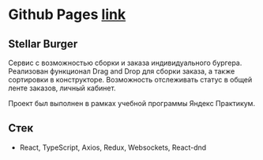 # Github Pages [link](https://iakovzelenkov.github.io/react-burger/)

## Stellar Burger
Сервис с возможностью сборки и заказа индивидуального бургера. Реализован функционал Drag and Drop для сборки заказа, а также сортировки в конструкторе. Возможность отслеживать статус в общей ленте заказов, личный кабинет.

Проект был выполнен в рамках учебной программы Яндекс Практикум. 

## Стек

* React, TypeScript, Axios, Redux, Websockets, React-dnd
